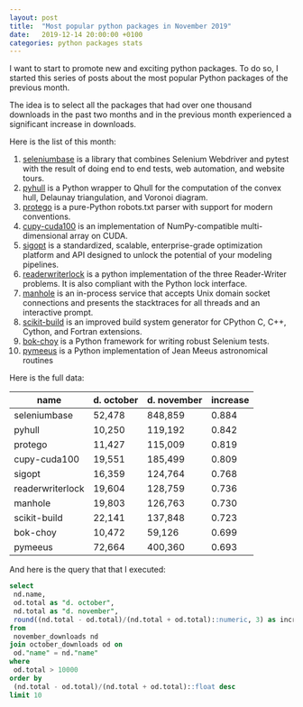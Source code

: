 ```yaml
---
layout: post
title:  "Most popular python packages in November 2019"
date:   2019-12-14 20:00:00 +0100
categories: python packages stats
---
```


I want to start to promote new and exciting python packages. To do so, I started this series of posts about the most popular Python packages of the previous month.

The idea is to select all the packages that had over one thousand downloads in the past two months and in the previous month experienced a significant increase in downloads.

Here is the list of this month:

1. [seleniumbase](https://pepy.tech/project/seleniumbase) is a library that combines Selenium Webdriver and pytest with the result of doing end to end tests, web automation, and website tours.
2. [pyhull](https://pepy.tech/project/pyhull) is a Python wrapper to Qhull for the computation of the convex hull, Delaunay triangulation, and Voronoi diagram.
3. [protego](https://pepy.tech/project/protego) is a pure-Python robots.txt parser with support for modern conventions.
4. [cupy-cuda100](https://pepy.tech/project/cupy-cuda100) is an implementation of NumPy-compatible multi-dimensional array on CUDA.
5. [sigopt](https://pepy.tech/project/sigopt) is a standardized, scalable, enterprise-grade optimization platform and API designed to unlock the potential of your modeling pipelines.
6. [readerwriterlock](https://pepy.tech/project/readerwriterlock) is a python implementation of the three Reader-Writer problems. It is also compliant with the Python lock interface.
7. [manhole](https://pepy.tech/project/manhole) is an in-process service that accepts Unix domain socket connections and presents the stacktraces for all threads and an interactive prompt.
8. [scikit-build](https://pepy.tech/project/scikit-build) is an improved build system generator for CPython C, C++, Cython, and Fortran extensions.
9. [bok-choy](https://pepy.tech/project/bok-choy) is a Python framework for writing robust Selenium tests.
10. [pymeeus](https://pepy.tech/project/pymeeus) is a Python implementation of Jean Meeus astronomical routines


Here is the full data:

|name|d. october|d. november|increase|
|----|----------|-----------|--------|
|seleniumbase| 52,478| 848,859|0.884|
|pyhull| 10,250| 119,192|0.842|
|protego| 11,427| 115,009|0.819|
|cupy-cuda100| 19,551| 185,499|0.809|
|sigopt| 16,359| 124,764|0.768|
|readerwriterlock| 19,604| 128,759|0.736|
|manhole| 19,803| 126,763|0.730|
|scikit-build| 22,141| 137,848|0.723|
|bok-choy| 10,472|59,126|0.699|
|pymeeus| 72,664| 400,360|0.693|

And here is the query that that I executed: 
```sql
select
 nd.name,
 od.total as "d. october",
 nd.total as "d. november",
 round((nd.total - od.total)/(nd.total + od.total)::numeric, 3) as increase
from
 november_downloads nd
join october_downloads od on
 od."name" = nd."name"
where
 od.total > 10000
order by
 (nd.total - od.total)/(nd.total + od.total)::float desc
limit 10
```